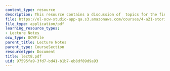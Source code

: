```yaml
---
content_type: resource
description: This resource contains a discussion of  topics for the final project.
file: https://ol-ocw-studio-app-qa.s3.amazonaws.com/courses/4-a21-stories-without-words-photographing-the-first-year-fall-2006/97595fa93fd7bd41b1b7eb8df89d9a93_lect8.pdf
file_type: application/pdf
learning_resource_types:
- Lecture Notes
ocw_type: OCWFile
parent_title: Lecture Notes
parent_type: CourseSection
resourcetype: Document
title: lect8.pdf
uid: 97595fa9-3fd7-bd41-b1b7-eb8df89d9a93
---
```

